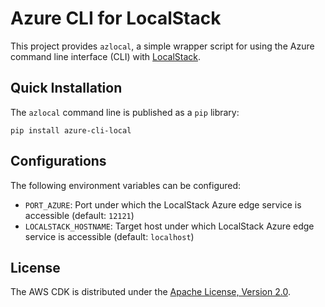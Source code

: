 # Azure CLI for LocalStack

This project provides `azlocal`, a simple wrapper script for using the Azure command line
interface (CLI) with [LocalStack](https://github.com/localstack/localstack).

## Quick Installation

The `azlocal` command line is published as a `pip` library:
```
pip install azure-cli-local
```

## Configurations

The following environment variables can be configured:

* `PORT_AZURE`: Port under which the LocalStack Azure edge service is accessible (default: `12121`)
* `LOCALSTACK_HOSTNAME`: Target host under which LocalStack Azure edge service is accessible (default: `localhost`)

## License

The AWS CDK is distributed under the [Apache License, Version 2.0](https://www.apache.org/licenses/LICENSE-2.0).
